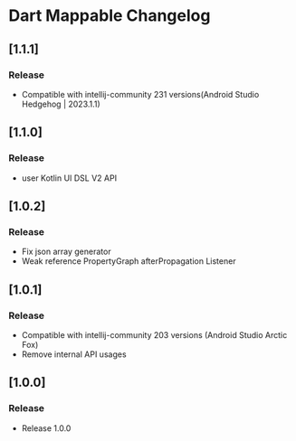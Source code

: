 <!-- Keep a Changelog guide -> https://keepachangelog.com -->

# Dart Mappable Changelog

## [1.1.1]

### Release

- Compatible with intellij-community 231 versions(Android Studio Hedgehog | 2023.1.1)

## [1.1.0]

### Release

- user Kotlin UI DSL V2 API

## [1.0.2]

### Release

- Fix json array generator
- Weak reference PropertyGraph afterPropagation Listener

## [1.0.1]

### Release

- Compatible with intellij-community 203 versions (Android Studio Arctic Fox)
- Remove internal API usages

## [1.0.0]

### Release

- Release 1.0.0